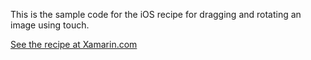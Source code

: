 This is the sample code for the iOS recipe for dragging and rotating an image using touch.

[See the recipe at Xamarin.com](http://developer.xamarin.com/recipes/ios/input/touch/drag_rotate_image/)
